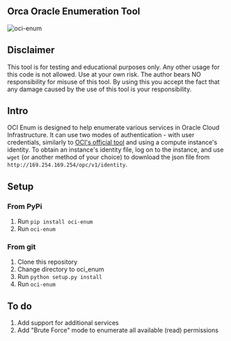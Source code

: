 
## Orca Oracle Enumeration Tool ##
![oci-enum](https://github.com/orcasecurity/orca-toolbox/raw/main/oci_enum/oci-enum.jpg)


## Disclaimer ##

This tool is for testing and educational purposes only.
Any other usage for this code is not allowed. Use at your own risk.
The author bears NO responsibility for misuse of this tool.
By using this you accept the fact that any damage caused by the use of this tool is your responsibility.

## Intro ##
OCI Enum is designed to help enumerate various services in Oracle Cloud Infrastructure.
It can use two modes of authentication - with user credentials, similarly to [OCI's official tool](https://docs.oracle.com/en-us/iaas/Content/API/Concepts/cliconcepts.htm) and using a compute instance's identity.
To obtain an instance's identity file, log on to the instance, and use `wget` (or another method of your choice) to download the json file from `http://169.254.169.254/opc/v1/identity`.


## Setup ##

### From PyPi ###
1. Run `pip install oci-enum`
2. Run `oci-enum`

### From git
1. Clone this repository
2. Change directory to oci_enum
3. Run `python setup.py install`
4. Run `oci-enum`

## To do ##
1. Add support for additional services
2. Add "Brute Force" mode to enumerate all available (read) permissions
